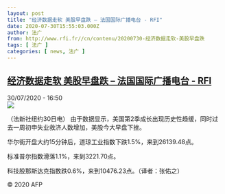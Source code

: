 ```yaml
---
layout: post
title: "经济数据走软 美股早盘跌 – 法国国际广播电台 - RFI"
date: 2020-07-30T15:55:03.000Z
author: 法广
from: http://www.rfi.fr//cn/contenu/20200730-经济数据走软-美股早盘跌
tags: [ 法广 ]
categories: [ news, 法广 ]
---
```

<!--1596124503000-->
[经济数据走软 美股早盘跌 – 法国国际广播电台 - RFI](http://www.rfi.fr//cn/contenu/20200730-%E7%BB%8F%E6%B5%8E%E6%95%B0%E6%8D%AE%E8%B5%B0%E8%BD%AF-%E7%BE%8E%E8%82%A1%E6%97%A9%E7%9B%98%E8%B7%8C)
------

<div>
<div>30/07/2020 - 16:50</div><img src="https://s.rfi.fr/media/display/a05fd672-d275-11ea-be63-005056bff430/w:310/p:16x9/eco0008b.200730225002.jpg"><div class="t-content__body u-clearfix"><div class="m-interstitial"></div><p>（法新社纽约30日电）    由于数据显示，美国第2季成长出现历史性趋缓，同时过去一周初申失业救济人数增加，美股今大早盘下挫。</p><p>    华尔街开盘大约15分钟后，道琼工业指数下跌1.5%，来到26139.48点。</p><p>    标准普尔指数滑落1.1%，来到3221.70点。</p><p>    科技股那斯达克指数跌0.6%，来到10476.23点。（译者：张佑之）</p><p class="t-copyright">© 2020 AFP</p>        </div>
</div>
